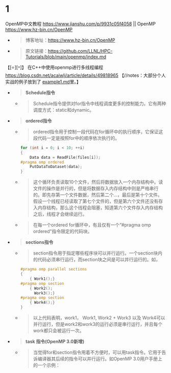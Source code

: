 
# 1

OpenMP中文教程 https://www.jianshu.com/p/9931c05f4058 || OpenMP https://www.hz-bin.cn/OpenMP
- > 博客地址：https://www.hz-bin.cn/OpenMP
- > 原文链接：https://github.com/LLNL/HPC-Tutorials/blob/main/openmp/index.md

【[:star:][`*`]】 在C++中使用openmp进行多线程编程 https://blog.csdn.net/acaiwlj/article/details/49818965  【//notes：大部分个人实战的例子放到了 [example1.md](../examples/example1.md)里。】
- > **Schedule指令**
  * > Schedule指令提供对for指令中线程调度更多的控制能力。它有两种调度方式：static和dynamic。
- > **ordered指令**
  * > ordered指令用于控制一段代码在for循环中的执行顺序，它保证这段代码一定是按照for中的顺序依次执行的。
    ```cpp
    for (int i = 0; i < 10; ++i)
    {
        Data data = ReadFile(files[i]);
    #pragma omp ordered
        PutDataToDataset(data);
    }
    ```
  * > 这个循环负责读取10个文件，然后将数据放入一个内存结构中。读文件的操作是并行的，但是将数据存入内存结构中则是严格串行的。即先存第一个文件数据，然后第二个...，最后是第十个文件。假设一个线程已经读取了第七个文件的，但是第六个文件还没有存入内存结构，那么这个线程会阻塞，知道第六个文件存入内存结构之后，线程才会继续运行。
  * > 在每一个ordered for循环中，有且仅有一个“#pragma omp ordered"指令限定的代码块。
- > **sections指令**
  * > section指令用于指定哪些程序块可以并行运行。一个section块内的代码必须串行运行，而section块之间是可以并行运行的。如，
    ```cpp
    #pragma omp parallel sections
    {
        { Work1();}
    #pragma omp section
        { Work2();
          Work3();}
    #pragma omp section
        { Work4();}
    }
    ```
  * > 以上代码表明，work1， Work1,  Work2 + Work3 以及  Work4可以并行运行，但是work2和work3的运行必须是串行运行，并且每个work都只会被运行一次。
- > **task 指令(OpenMP 3.0新增)**
  * > 当觉得for和section指令用着不方便时，可以用task指令。它用于告诉编译器其后续的指令可以并行运行。如OpenMP 3.0用户手册上的一个示例：
